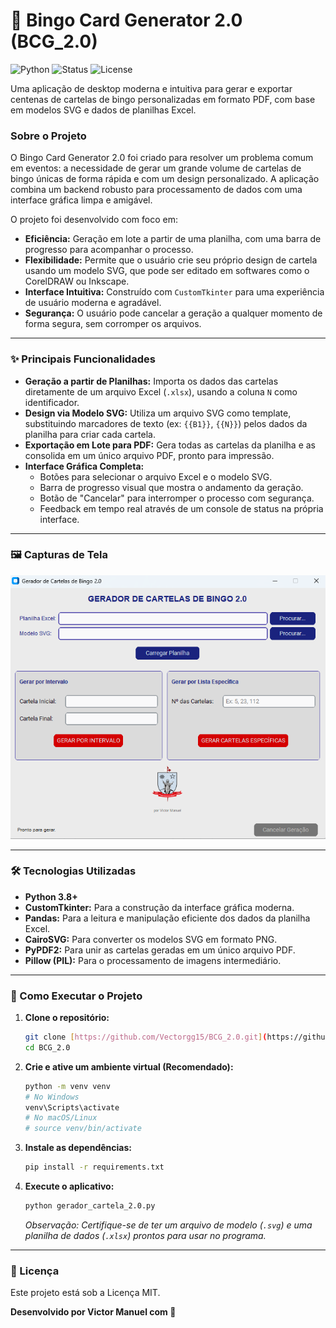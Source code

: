 # 🎲 Bingo Card Generator 2.0 (BCG_2.0)

![Python](https://img.shields.io/badge/Python-3.8+-blue?style=for-the-badge&logo=python&logoColor=white)
![Status](https://img.shields.io/badge/Status-Concluído-brightgreen?style=for-the-badge)
![License](https://img.shields.io/badge/License-MIT-informational?style=for-the-badge)

Uma aplicação de desktop moderna e intuitiva para gerar e exportar centenas de cartelas de bingo personalizadas em formato PDF, com base em modelos SVG e dados de planilhas Excel.

### Sobre o Projeto

O Bingo Card Generator 2.0 foi criado para resolver um problema comum em eventos: a necessidade de gerar um grande volume de cartelas de bingo únicas de forma rápida e com um design personalizado. A aplicação combina um backend robusto para processamento de dados com uma interface gráfica limpa e amigável.

O projeto foi desenvolvido com foco em:
- **Eficiência:** Geração em lote a partir de uma planilha, com uma barra de progresso para acompanhar o processo.
- **Flexibilidade:** Permite que o usuário crie seu próprio design de cartela usando um modelo SVG, que pode ser editado em softwares como o CorelDRAW ou Inkscape.
- **Interface Intuitiva:** Construído com `CustomTkinter` para uma experiência de usuário moderna e agradável.
- **Segurança:** O usuário pode cancelar a geração a qualquer momento de forma segura, sem corromper os arquivos.

---

### ✨ Principais Funcionalidades

- **Geração a partir de Planilhas:** Importa os dados das cartelas diretamente de um arquivo Excel (`.xlsx`), usando a coluna `N` como identificador.
- **Design via Modelo SVG:** Utiliza um arquivo SVG como template, substituindo marcadores de texto (ex: `{{B1}}`, `{{N}}`) pelos dados da planilha para criar cada cartela.
- **Exportação em Lote para PDF:** Gera todas as cartelas da planilha e as consolida em um único arquivo PDF, pronto para impressão.
- **Interface Gráfica Completa:**
    - Botões para selecionar o arquivo Excel e o modelo SVG.
    - Barra de progresso visual que mostra o andamento da geração.
    - Botão de "Cancelar" para interromper o processo com segurança.
    - Feedback em tempo real através de um console de status na própria interface.

---

### 🖼️ Capturas de Tela

<p align="center">
  <img src="https://github.com/Vectorgg15/BCG_2.0/raw/main/assets/Screenshot_BCG_2.0.png" alt="Interface principal" width="700"/>
</p>

---

### 🛠️ Tecnologias Utilizadas

- **Python 3.8+**
- **CustomTkinter:** Para a construção da interface gráfica moderna.
- **Pandas:** Para a leitura e manipulação eficiente dos dados da planilha Excel.
- **CairoSVG:** Para converter os modelos SVG em formato PNG.
- **PyPDF2:** Para unir as cartelas geradas em um único arquivo PDF.
- **Pillow (PIL):** Para o processamento de imagens intermediário.

---

### 🚀 Como Executar o Projeto

1.  **Clone o repositório:**
    ```bash
    git clone [https://github.com/Vectorgg15/BCG_2.0.git](https://github.com/Vectorgg15/BCG_2.0.git)
    cd BCG_2.0
    ```

2.  **Crie e ative um ambiente virtual (Recomendado):**
    ```bash
    python -m venv venv
    # No Windows
    venv\Scripts\activate
    # No macOS/Linux
    # source venv/bin/activate
    ```

3.  **Instale as dependências:**
    ```bash
    pip install -r requirements.txt
    ```

4.  **Execute o aplicativo:**
    ```bash
    python gerador_cartela_2.0.py
    ```
    *Observação: Certifique-se de ter um arquivo de modelo (`.svg`) e uma planilha de dados (`.xlsx`) prontos para usar no programa.*

---

### 📄 Licença

Este projeto está sob a Licença MIT.

**Desenvolvido por Victor Manuel com 💙**
